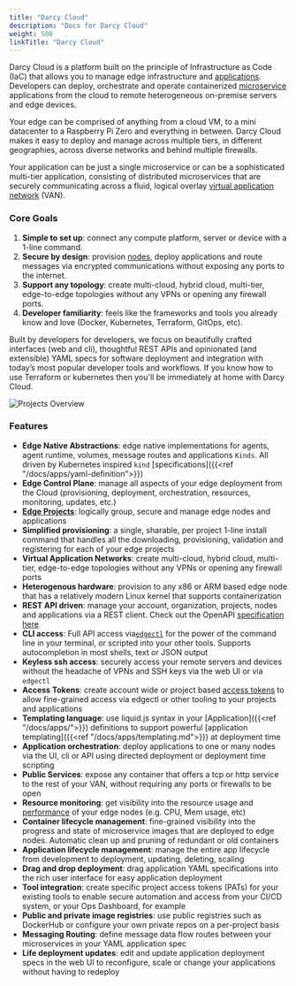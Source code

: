 ```yaml
---
title: "Darcy Cloud"
description: "Docs for Darcy Cloud"
weight: 500
linkTitle: "Darcy Cloud"
---
```


Darcy Cloud is a platform built on the principle of Infrastructure as Code (IaC) that allows you to
manage edge infrastructure and [applications](../more/terminology#application). Developers can deploy, orchestrate and operate
containerized [microservice](../apps/microservices.md) applications from the cloud to remote heterogeneous on-premise servers
and edge devices.

Your edge can be comprised of anything from a cloud VM, to a mini datacenter to a Raspberry Pi Zero
and everything in between. Darcy Cloud makes it easy to deploy and manage across multiple tiers, in
different geographies, across diverse networks and behind multiple firewalls.

Your application can be just a single microservice or can be a sophisticated multi-tier application,
consisting of distributed microservices that are securely communicating across a fluid, logical
overlay [virtual application network](https://netprototalk.com/2019/11/12/virtual-application-networks-for-hybrid-cloud-interconnect/) (VAN).

### Core Goals

1. **Simple to set up**: connect any compute platform, server or device with a 1-line command.
2. **Secure by design**: provision [nodes](../cloud/adding-nodes/_index.md), deploy applications and route messages via encrypted
   communications without exposing any ports to the internet.
3. **Support any topology**: create multi-cloud, hybrid cloud, multi-tier, edge-to-edge topologies
   without any VPNs or opening any firewall ports.
4. **Developer familiarity**: feels like the frameworks and tools you already know and love (Docker,
   Kubernetes, Terraform, GitOps, etc).

Built by developers for developers, we focus on beautifully crafted interfaces (web and cli),
thoughtful REST APIs and opinionated (and extensible) YAML specs for software deployment and
integration with today’s most popular developer tools and workflows. If you know how to use
Terraform or kubernetes then you'll be immediately at home with Darcy Cloud.

![Projects Overview](/images/portal-projects-overivew-luckyspin.jpg)

### Features

- **Edge Native Abstractions**: edge native implementations for agents, agent runtime, volumes,
  message routes and applications `Kinds`. All driven by Kubernetes
  inspired `kind` [specifications]({{<ref "/docs/apps/yaml-definition">}})
- **Edge Control Plane**: manage all aspects of your edge deployment from the Cloud (provisioning,
  deployment, orchestration, resources, monitoring, updates, etc.)
- [**Edge Projects**](../more/terminology#project): logically group, secure and manage edge nodes and applications
- **Simplified provisioning**: a single, sharable, per project 1-line install command that handles
  all the downloading, provisioning, validation and registering for each of your edge projects
- **Virtual Application Networks**: create multi-cloud, hybrid cloud, multi-tier, edge-to-edge
  topologies without any VPNs or opening any firewall ports
- **Heterogenous hardware**: provision to any x86 or ARM based edge node that has a relatively
  modern Linux kernel that supports containerization
- **REST API driven**: manage your account, organization, projects, nodes and applications via a
  REST client. Check out the OpenAPI [specification here](https://api.darcy.ai/v1/docs)
- **CLI access**: Full API access via[`edgectl`](../more/terminology#edgectl) for the power of the command line in your terminal,
  or scripted into your other tools. Supports autocompletion in most shells, text or JSON output
- **Keyless ssh access**: securely access your remote servers and devices without the headache of
  VPNs and SSH keys via the web UI or via `edgectl`
- **Access Tokens**: create account wide or project based [access tokens](../cloud/access-tokens.md) to allow fine-grained access
  via edgectl or other tooling to your projects and applications
- **Templating language**: use liquid.js syntax in your [Application]({{<ref "/docs/apps/">}})
  definitions to support powerful [application templating]({{<ref "/docs/apps/templating.md">}}) at deployment time
- **Application orchestration**: deploy applications to one or many nodes via the UI, cli or API
  using directed deployment or deployment time scripting
- **Public Services**: expose any container that offers a tcp or http service to the rest of your
  VAN, without requiring any ports or firewalls to be open
- **Resource monitoring**: get visibility into the resource usage and [performance](../more/terminology#performance-metrics) of your edge
  nodes (e.g. CPU, Mem usage, etc)
- **Container lifecycle management**: fine-grained visibility into the progress and state of
  microservice images that are deployed to edge nodes. Automatic clean up and pruning of redundant
  or old containers
- **Application lifecycle management**: manage the entire app lifecycle from development to
  deployment, updating, deleting, scaling
- **Drag and drop deployment**: drag application YAML specifications into the rich user interface
  for easy application deployment
- **Tool integration**: create specific project access tokens (PATs) for your existing tools to
  enable secure automation and access from your CI/CD system, or your Ops Dashboard, for example
- **Public and private image registries**: use public registries such as DockerHub or configure your
  own private repos on a per-project basis
- **Messaging Routing**: define message data flow routes between your microservices in your YAML
  application spec
- **Life deployment updates**: edit and update application deployment specs in the web UI to
  reconfigure, scale or change your applications without having to redeploy
